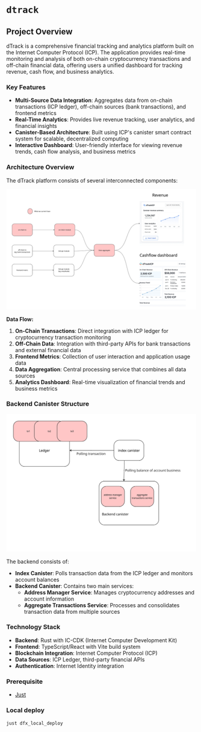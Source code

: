 # `dtrack`

## Project Overview

dTrack is a comprehensive financial tracking and analytics platform built on the Internet Computer Protocol (ICP). The application provides real-time monitoring and analysis of both on-chain cryptocurrency transactions and off-chain financial data, offering users a unified dashboard for tracking revenue, cash flow, and business analytics.

### Key Features

- **Multi-Source Data Integration**: Aggregates data from on-chain transactions (ICP ledger), off-chain sources (bank transactions), and frontend metrics
- **Real-Time Analytics**: Provides live revenue tracking, user analytics, and financial insights
- **Canister-Based Architecture**: Built using ICP's canister smart contract system for scalable, decentralized computing
- **Interactive Dashboard**: User-friendly interface for viewing revenue trends, cash flow analysis, and business metrics

### Architecture Overview

The dTrack platform consists of several interconnected components:

![Current Architecture](docs/current_architect.png)

**Data Flow:**

1. **On-Chain Transactions**: Direct integration with ICP ledger for cryptocurrency transaction monitoring
2. **Off-Chain Data**: Integration with third-party APIs for bank transactions and external financial data
3. **Frontend Metrics**: Collection of user interaction and application usage data
4. **Data Aggregation**: Central processing service that combines all data sources
5. **Analytics Dashboard**: Real-time visualization of financial trends and business metrics

### Backend Canister Structure

![Backend Canister](docs/backend_canister.png)

The backend consists of:

- **Index Canister**: Polls transaction data from the ICP ledger and monitors account balances
- **Backend Canister**: Contains two main services:
  - **Address Manager Service**: Manages cryptocurrency addresses and account information
  - **Aggregate Transactions Service**: Processes and consolidates transaction data from multiple sources

### Technology Stack

- **Backend**: Rust with IC-CDK (Internet Computer Development Kit)
- **Frontend**: TypeScript/React with Vite build system
- **Blockchain Integration**: Internet Computer Protocol (ICP)
- **Data Sources**: ICP Ledger, third-party financial APIs
- **Authentication**: Internet Identity integration

### Prerequisite

- [Just](https://github.com/casey/just)

### Local deploy

```bash
just dfx_local_deploy
```
